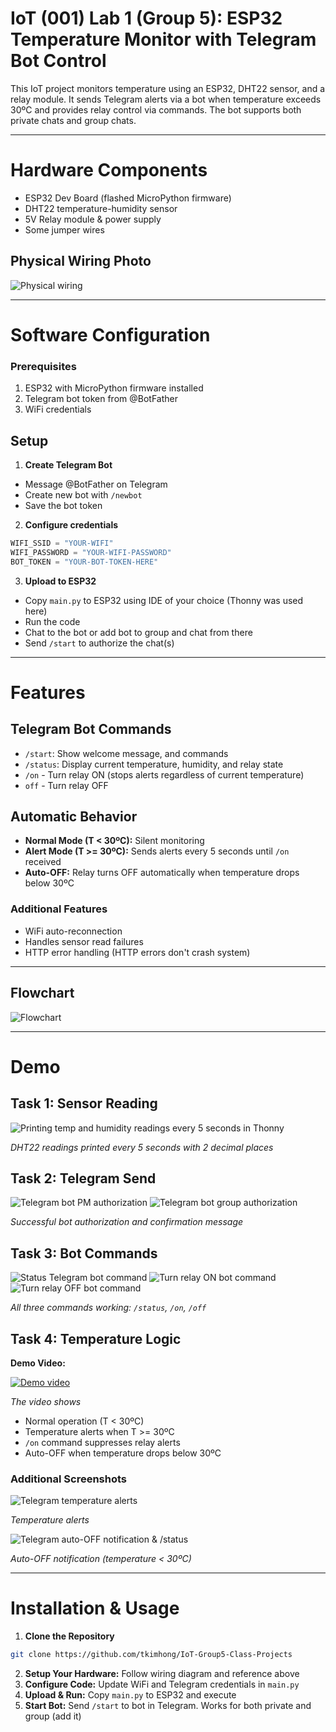 # IoT (001) Lab 1 (Group 5): ESP32 Temperature Monitor with Telegram Bot Control

This IoT project monitors temperature using an ESP32, DHT22 sensor, and a relay module. It sends Telegram alerts via a bot when temperature exceeds 30ºC and provides relay control via commands. The bot supports both private chats and group chats.

---

# Hardware Components

- ESP32 Dev Board (flashed MicroPython firmware)
- DHT22 temperature-humidity sensor
- 5V Relay module & power supply
- Some jumper wires

## Physical Wiring Photo

![Physical wiring](https://github.com/tkimhong/IoT-Group5-Class-Projects/blob/main/Lab%201/assets/Lab1PhysicalWiringParts.jpg?raw=true)

---

# Software Configuration

### Prerequisites

1. ESP32 with MicroPython firmware installed
2. Telegram bot token from @BotFather
3. WiFi credentials

## Setup

1. **Create Telegram Bot**

- Message @BotFather on Telegram
- Create new bot with `/newbot`
- Save the bot token

2. **Configure credentials**

```py
WIFI_SSID = "YOUR-WIFI"
WIFI_PASSWORD = "YOUR-WIFI-PASSWORD"
BOT_TOKEN = "YOUR-BOT-TOKEN-HERE"
```

3. **Upload to ESP32**

- Copy `main.py` to ESP32 using IDE of your choice (Thonny was used here)
- Run the code
- Chat to the bot or add bot to group and chat from there
- Send `/start` to authorize the chat(s)

---

# Features

## Telegram Bot Commands

- `/start`: Show welcome message, and commands
- `/status`: Display current temperature, humidity, and relay state
- `/on` - Turn relay ON (stops alerts regardless of current temperature)
- `off` - Turn relay OFF

## Automatic Behavior

- **Normal Mode (T < 30ºC):** Silent monitoring
- **Alert Mode (T >= 30ºC):** Sends alerts every 5 seconds until `/on` received
- **Auto-OFF:** Relay turns OFF automatically when temperature drops below 30ºC

### Additional Features

- WiFi auto-reconnection
- Handles sensor read failures
- HTTP error handling (HTTP errors don't crash system)

---

## Flowchart

![Flowchart](https://github.com/tkimhong/IoT-Group5-Class-Projects/blob/main/Lab%201/assets/Flowchart.jpg?raw=true)

---

# Demo

## Task 1: Sensor Reading

![Printing temp and humidity readings every 5 seconds in Thonny](https://github.com/tkimhong/IoT-Group5-Class-Projects/blob/main/Lab%201/assets/Task1SerialOutput.png?raw=true)

_DHT22 readings printed every 5 seconds with 2 decimal places_

## Task 2: Telegram Send

![Telegram bot PM authorization](https://github.com/tkimhong/IoT-Group5-Class-Projects/blob/main/Lab%201/assets/Task2BotAuthA.png?raw=true)
![Telegram bot group authorization](https://github.com/tkimhong/IoT-Group5-Class-Projects/blob/main/Lab%201/assets/Task2BotAuthB.png?raw=true)

_Successful bot authorization and confirmation message_

## Task 3: Bot Commands

![Status Telegram bot command](https://github.com/tkimhong/IoT-Group5-Class-Projects/blob/main/Lab%201/assets/Task3BotCommandsA.png?raw=true)
![Turn relay ON bot command](https://github.com/tkimhong/IoT-Group5-Class-Projects/blob/main/Lab%201/assets/Task3BotCommandsB.png?raw=true)
![Turn relay OFF bot command](https://github.com/tkimhong/IoT-Group5-Class-Projects/blob/main/Lab%201/assets/Task3BotCommandsC.png?raw=true)

_All three commands working: `/status`, `/on`, `/off`_

## Task 4: Temperature Logic

**Demo Video:**

[![Demo video](https://img.youtube.com/vi/PDgJL9Lm_MY/0.jpg)](https://www.youtube.com/watch?v=PDgJL9Lm_MY)

_The video shows_

- Normal operation (T < 30ºC)
- Temperature alerts when T >= 30ºC
- `/on` command suppresses relay alerts
- Auto-OFF when temperature drops below 30ºC

### Additional Screenshots

![Telegram temperature alerts](https://github.com/tkimhong/IoT-Group5-Class-Projects/blob/main/Lab%201/assets/Additional1.png?raw=true)

_Temperature alerts_

![Telegram auto-OFF notification & /status](https://github.com/tkimhong/IoT-Group5-Class-Projects/blob/main/Lab%201/assets/Additional2.png?raw=true)

_Auto-OFF notification (temperature < 30ºC)_

---

# Installation & Usage

1. **Clone the Repository**

```bash
git clone https://github.com/tkimhong/IoT-Group5-Class-Projects
```

2. **Setup Your Hardware:** Follow wiring diagram and reference above
3. **Configure Code:** Update WiFi and Telegram credentials in `main.py`
4. **Upload & Run:** Copy `main.py` to ESP32 and execute
5. **Start Bot:** Send `/start` to bot in Telegram. Works for both private and group (add it)
